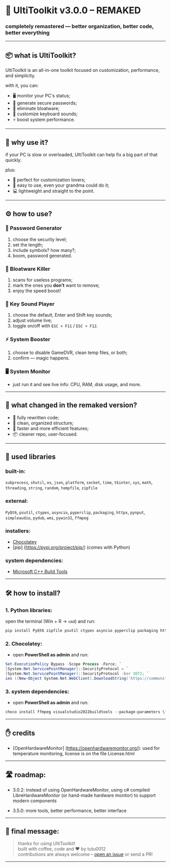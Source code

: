 # 🚀 UltiToolkit v3.0.0 – **REMAKED**
### completely remastered — better organization, better code, better everything

---

## 📦 what is UltiToolkit?
UltiToolkit is an all-in-one toolkit focused on customization, performance, and simplicity.

with it, you can:
- 🖥️ monitor your PC's status;
- 🔐 generate secure passwords;
- 🧹 eliminate bloatware;
- 🎵 customize keyboard sounds;
- ⚡ boost system performance.

---

## 🤔 why use it?
if your PC is slow or overloaded, UltiToolkit can help fix a big part of that quickly.

plus:
- 🔧 perfect for customization lovers;
- 🧠 easy to use, even your grandma could do it;
- 💻 lightweight and straight to the point.

---

## ⚙️ how to use?

### 🔐 Password Generator
1. choose the security level;
2. set the length;
3. include symbols? how many?;
4. boom, password generated.

### 🧹 Bloatware Killer
1. scans for useless programs;
2. mark the ones you **don’t** want to remove;
3. enjoy the speed boost!

### 🎵 Key Sound Player
1. choose the default, Enter and Shift key sounds;
2. adjust volume live;
3. toggle on/off with `ESC + F11` / `ESC + F12`.

### ⚡ System Booster
1. choose to disable GameDVR, clean temp files, or both;
2. confirm — magic happens.

### 🖥️ System Monitor
- just run it and see live info: CPU, RAM, disk usage, and more.

---

## 🔁 what changed in the remaked version?
- 🔄 fully rewritten code;
- 📁 clean, organized structure;
- 🎯 faster and more efficient features;
- 📦 cleaner repo, user-focused.

---

## 🧩 used libraries

### built-in:
`subprocess`, `shutil`, `os`, `json`, `platform`, `socket`, `time`, `tkinter`, `sys`, `math`, `threading`, `string`, `random`, `tempfile`, `zipfile`

### external:
`PyQt6`, `psutil`, `ctypes`, `asyncio`, `pyperclip`, `packaging`, `httpx`, `pynput`, `simpleaudio`, `pydub`, `wmi`, `pywin32`, `ffmpeg`

### installers:
- [Chocolatey](https://chocolatey.org/)
- [pip] (https://pypi.org/project/pip/) (comes with Python)

### system dependencies:
- [Microsoft C++ Build Tools](https://visualstudio.microsoft.com/visual-cpp-build-tools/)

---

## 🛠️ how to install?

### 1. Python libraries:
open the terminal (Win + R → `cmd`) and run:

```bash
pip install PyQt6 zipfile psutil ctypes asyncio pyperclip packaging httpx pynput simpleaudio pydub wmi pywin32
```

### 2. Chocolatey:
- open **PowerShell as admin** and run:
```powershell
Set-ExecutionPolicy Bypass -Scope Process -Force; `
[System.Net.ServicePointManager]::SecurityProtocol = `
[System.Net.ServicePointManager]::SecurityProtocol -bor 3072; `
iex ((New-Object System.Net.WebClient).DownloadString('https://community.chocolatey.org/install.ps1'))
```
### 3. system dependencies:
- open **PowerShell as admin** and run:

```powershell
choco install ffmpeg visualstudio2022buildtools --package-parameters \"--allWorkloads --includeRecommended --includeOptional --passive -- locale en-US\" -y
```

---

## ✋ credits

- [OpenHardwareMonitor] (https://openhardwaremonitor.org/): used for temperature monitoring, license is on the file License.html

---

## 🛣 roadmap:

- 3.0.2: instead of using OpenHardwareMonitor, using c# compiled LibreHardwareMonitor (or hand-made hardware monitor) to support modern components

- 3.5.0: more tools, better performance, better interface

---

## 💬 final message:
> thanks for using UltiToolkit!  
> built with coffee, code and ♥ by tutu0012  
> contributions are always welcome – [open an issue](https://github.com/tutu0012/Ulti-Toolkit/issues) or send a PR!

---
